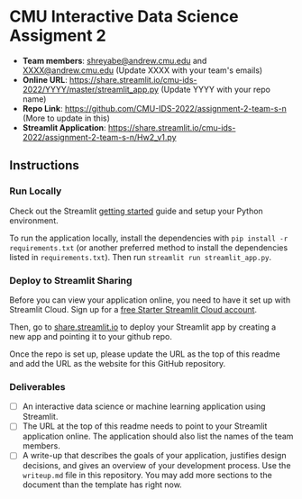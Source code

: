 # CMU Interactive Data Science Assigment 2

* **Team members**: shreyabe@andrew.cmu.edu and XXXX@andrew.cmu.edu (Update XXXX with your team's emails)
* **Online URL**: https://share.streamlit.io/cmu-ids-2022/YYYY/master/streamlit_app.py (Update YYYY with your repo name)
* **Repo Link**: https://github.com/CMU-IDS-2022/assignment-2-team-s-n (More to update in this)
* **Streamlit Application**: https://share.streamlit.io/cmu-ids-2022/assignment-2-team-s-n/Hw2_v1.py     



## Instructions

### Run Locally

Check out the Streamlit [getting started](https://docs.streamlit.io/en/stable/getting_started.html) guide and setup your Python environment.

To run the application locally, install the dependencies with `pip install -r requirements.txt` (or another preferred method to install the dependencies listed in `requirements.txt`). Then run `streamlit run streamlit_app.py`.

### Deploy to Streamlit Sharing

Before you can view your application online, you need to have it set up with Streamlit Cloud. 
Sign up for a [free Starter Streamlit Cloud account](https://streamlit.io/cloud). 

Then, go to [share.streamlit.io](https://share.streamlit.io) to deploy your Streamlit app by creating a new app and pointing it to your github repo.

Once the repo is set up, please update the URL as the top of this readme and add the URL as the website for this GitHub repository.

### Deliverables

- [ ] An interactive data science or machine learning application using Streamlit.
- [ ] The URL at the top of this readme needs to point to your Streamlit application online. The application should also list the names of the team members. 
- [ ] A write-up that describes the goals of your application, justifies design decisions, and gives an overview of your development process. Use the `writeup.md` file in this repository. You may add more sections to the document than the template has right now.
